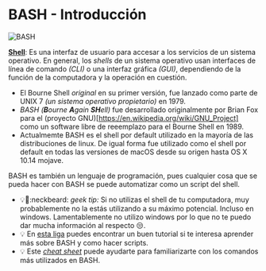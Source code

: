 # BASH - Introducción

![BASH](https://upload.wikimedia.org/wikipedia/commons/thumb/8/82/Gnu-bash-logo.svg/1024px-Gnu-bash-logo.svg.png)

**[Shell](https://en.wikipedia.org/wiki/Shell_(computing))**: Es una interfaz de usuario para accesar a los servicios de un sistema operativo. En general, los *shells* de un sistema operativo usan interfaces de línea de comando *(CLI)* o una interfaz gráfica *(GUI)*, dependiendo de la función de la computadora y la operación en cuestión. 

- El Bourne Shell *original* en su primer versión, fue lanzado como parte de UNIX 7 *(un sistema operativo propietario)* en 1979.
- *BASH* *(**B**ourne **A**gain **SH**ell)* fue desarrollado originalmente por Brian Fox para el (proyecto GNU)[https://en.wikipedia.org/wiki/GNU_Project] como un software libre de reeemplazo para el Bourne Shell en 1989.
- Actualmemte BASH es el shell por default utilizado en la mayoría de las distribuciones de linux. De igual forma fue utilizado como el shell por default en todas las versiones de macOS desde su origen hasta OS X 10.14 mojave.

BASH es también un lenguaje de programación, pues cualquier cosa que se pueda hacer con BASH se puede automatizar como un script del shell. 

- :bulb::beginner::neckbeard: *geek tip:* Si no utilizas el shell de tu computadora, muy probablemente no la estás utilizando a su máximo potencial. Incluso en windows. Lamentablemente no utilizo windows por lo que no te puedo dar mucha información al respecto :unamused:.
- :bulb: En [esta liga](https://linuxconfig.org/bash-scripting-tutorial-for-beginners) puedes encontrar un buen tutorial si te interesa aprender más sobre BASH y como hacer scripts.
- :bulb: Este *[cheat sheet](https://cheatography.com/davechild/cheat-sheets/linux-command-line/pdf/)* puede ayudarte para familiarizarte con los comandos más utilizados en BASH.

